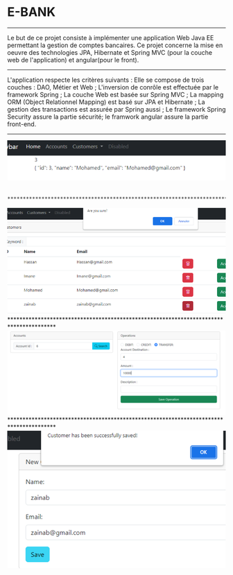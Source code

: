 # E-BANK
********************************************************************************************************************************************
Le but de ce projet consiste à implémenter une application Web Java EE permettant la gestion de comptes bancaires.
Ce projet concerne la mise en oeuvre des technologies JPA, Hibernate et Spring MVC (pour la couche web de l'application) et angular(pour le front).
********************************************************************************************************************************************
L'application respecte les critères suivants :
Elle se compose de trois couches : DAO, Métier et Web ;
L'inversion de conrôle est effectuée par le framework Spring ;
La couche Web est basée sur Spring MVC ;
La mapping ORM (Object Relationnel Mapping) est basé sur JPA et Hibernate ;
La gestion des transactions est assurée par Spring aussi ;
Le framework Spring Security assure la partie sécurité;
le framwork angular assure la partie front-end.
******************************************************************************************************************************************
                                  
![alt tag](Client/src/assets/accounts.PNG)

                          ***************************************************************************************
![alt tag](Client/src/assets/delete.PNG)
                          ***************************************************************************************
![alt tag](Client/src/assets/op.PNG)
                          ***************************************************************************************
![alt tag](Client/src/assets/save.PNG)



